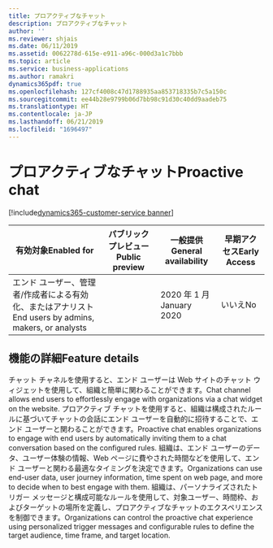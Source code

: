 ```yaml
---
title: プロアクティブなチャット
description: プロアクティブなチャット
author: ''
ms.reviewer: shjais
ms.date: 06/11/2019
ms.assetid: 0062278d-615e-e911-a96c-000d3a1c7bbb
ms.topic: article
ms.service: business-applications
ms.author: ramakri
dynamics365pdf: true
ms.openlocfilehash: 127cf4008c47d1788935aa853718335b7c5a150c
ms.sourcegitcommit: ee44b28e9799b06d7bb98c91d30c40dd9aadeb75
ms.translationtype: HT
ms.contentlocale: ja-JP
ms.lasthandoff: 06/21/2019
ms.locfileid: "1696497"
---
```

# <a name="proactive-chat"></a><span data-ttu-id="2c32e-103">プロアクティブなチャット</span><span class="sxs-lookup"><span data-stu-id="2c32e-103">Proactive chat</span></span>
[!include[dynamics365-customer-service banner](../includes/dynamics365-customer-service.md)]

| <span data-ttu-id="2c32e-104">有効対象</span><span class="sxs-lookup"><span data-stu-id="2c32e-104">Enabled for</span></span>    |  <span data-ttu-id="2c32e-105">パブリック プレビュー</span><span class="sxs-lookup"><span data-stu-id="2c32e-105">Public preview</span></span> | <span data-ttu-id="2c32e-106">一般提供</span><span class="sxs-lookup"><span data-stu-id="2c32e-106">General availability</span></span> | <span data-ttu-id="2c32e-107">早期アクセス</span><span class="sxs-lookup"><span data-stu-id="2c32e-107">Early Access</span></span> |
| ---------- | ---------- |---------- |---------- |
|<span data-ttu-id="2c32e-108">エンド ユーザー、管理者/作成者による有効化、またはアナリスト</span><span class="sxs-lookup"><span data-stu-id="2c32e-108">End users by admins, makers, or analysts</span></span>|| <span data-ttu-id="2c32e-109">2020 年 1 月</span><span class="sxs-lookup"><span data-stu-id="2c32e-109">January 2020</span></span>|<span data-ttu-id="2c32e-110">いいえ</span><span class="sxs-lookup"><span data-stu-id="2c32e-110">No</span></span> |






## <a name="feature-details"></a><span data-ttu-id="2c32e-111">機能の詳細</span><span class="sxs-lookup"><span data-stu-id="2c32e-111">Feature details</span></span>
<!--feature detail start -->
<span data-ttu-id="2c32e-112">チャット チャネルを使用すると、エンド ユーザーは Web サイトのチャット ウィジェットを使用して、組織と簡単に関わることができます。</span><span class="sxs-lookup"><span data-stu-id="2c32e-112">Chat channel allows end users to effortlessly engage with organizations via a chat widget on the website.</span></span> <span data-ttu-id="2c32e-113">プロアクティブ チャットを使用すると、組織は構成されたルールに基づいてチャットの会話にエンド ユーザーを自動的に招待することで、エンド ユーザーと関わることができます。</span><span class="sxs-lookup"><span data-stu-id="2c32e-113">Proactive chat enables organizations to engage with end users by automatically inviting them to a chat conversation based on the configured rules.</span></span> <span data-ttu-id="2c32e-114">組織は、エンド ユーザーのデータ、ユーザー体験の情報、Web ページに費やされた時間などを使用して、エンド ユーザーと関わる最適なタイミングを決定できます。</span><span class="sxs-lookup"><span data-stu-id="2c32e-114">Organizations can use end-user data, user journey information, time spent on web page, and more to decide when to best engage with them.</span></span> <span data-ttu-id="2c32e-115">組織は、パーソナライズされたトリガー メッセージと構成可能なルールを使用して、対象ユーザー、時間枠、およびターゲットの場所を定義し、プロアクティブなチャットのエクスペリエンスを制御できます。</span><span class="sxs-lookup"><span data-stu-id="2c32e-115">Organizations can control the proactive chat experience using personalized trigger messages and configurable rules to define the target audience, time frame, and target location.</span></span>
<!--feature detail end -->










